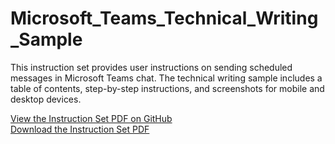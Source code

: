 # Microsoft_Teams_Technical_Writing_Sample
This instruction set provides user instructions on sending scheduled messages in Microsoft Teams chat. The technical writing sample includes a table of contents, step-by-step instructions, and screenshots for mobile and desktop devices. 

<a href="https://github.com/ffm5113/Microsoft_Teams_Technical_Writing_Sample/blob/main/Forrest%20Moulin%20-%20Schedule%20Send%20Teams%20Instruction%20Set.pdf">View the Instruction Set PDF on GitHub</a>
<br>
<a href="https://github.com/ffm5113/Microsoft_Teams_Technical_Writing_Sample/raw/main/Forrest%20Moulin%20-%20Schedule%20Send%20Teams%20Instruction%20Set.pdf">Download the Instruction Set PDF</a>
